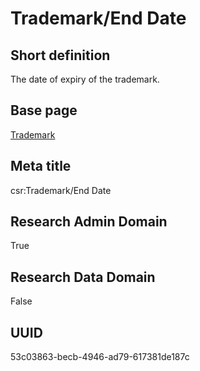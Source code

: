# Trademark/End Date
## Short definition
The date of expiry of the trademark.
## Base page
[Trademark](../../Objects/Trademark.md)
## Meta title
csr:Trademark/End Date
## Research Admin Domain
True
## Research Data Domain
False
## UUID
53c03863-becb-4946-ad79-617381de187c
